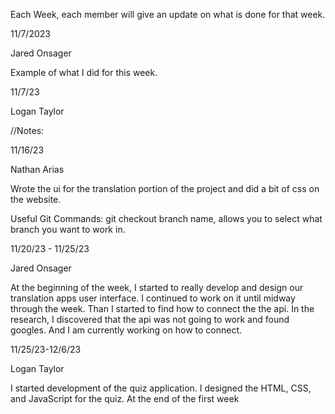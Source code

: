 Each Week, each member will give an update on what is done for that week.

11/7/2023

Jared Onsager

Example of what I did for this week.

11/7/23

Logan Taylor

//Notes:

11/16/23

Nathan Arias

Wrote the ui for the translation portion of the project and did a bit of css on the website.

Useful Git Commands:
git checkout branch name, allows you to select what branch you want to work in.


11/20/23 - 11/25/23

Jared Onsager

At the beginning of the week, I started to really develop and design our translation apps user interface. I continued to work on it until midway through the week. Than I started to find how to connect the the api. In the research, I discovered that the api was not going to work and found googles. And I am currently working on how to connect. 



11/25/23-12/6/23

Logan Taylor

I started development of the quiz application. I designed the HTML, CSS, and JavaScript for the quiz. At the end of the first week 